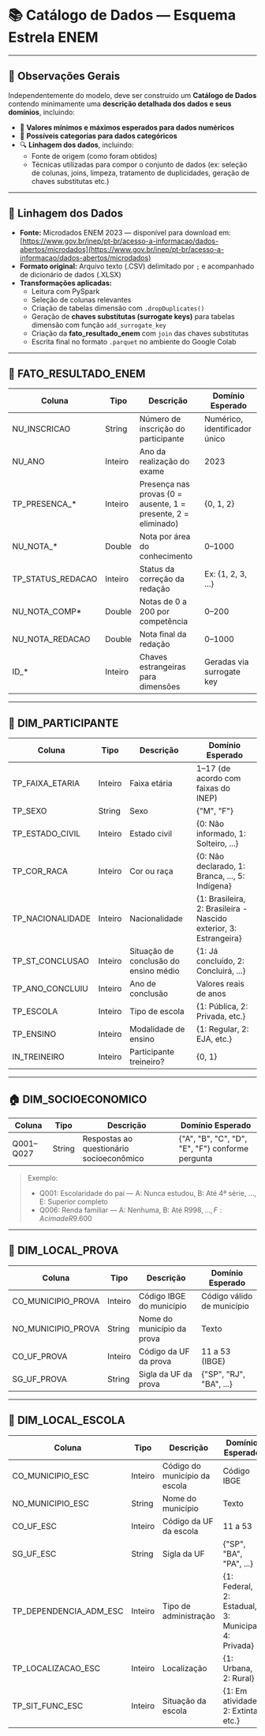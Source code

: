 # 📚 Catálogo de Dados — Esquema Estrela ENEM

---

## 📌 Observações Gerais

Independentemente do modelo, deve ser construído um **Catálogo de Dados** contendo minimamente uma **descrição detalhada dos dados e seus domínios**, incluindo:

- 🧮 **Valores mínimos e máximos esperados para dados numéricos**
- 🧾 **Possíveis categorias para dados categóricos**
- 🔍 **Linhagem dos dados**, incluindo:
  - Fonte de origem (como foram obtidos)
  - Técnicas utilizadas para compor o conjunto de dados (ex: seleção de colunas, joins, limpeza, tratamento de duplicidades, geração de chaves substitutas etc.)

---

## 🔗 Linhagem dos Dados

- **Fonte:** Microdados ENEM 2023 — disponível para download em: [https://www.gov.br/inep/pt-br/acesso-a-informacao/dados-abertos/microdados](https://www.gov.br/inep/pt-br/acesso-a-informacao/dados-abertos/microdados)
- **Formato original:** Arquivo texto (.CSV) delimitado por `;` e acompanhado de dicionário de dados (.XLSX)
- **Transformações aplicadas:**
  - Leitura com PySpark
  - Seleção de colunas relevantes
  - Criação de tabelas dimensão com `.dropDuplicates()`
  - Geração de **chaves substitutas (surrogate keys)** para tabelas dimensão com função `add_surrogate_key`
  - Criação da **fato_resultado_enem** com `join` das chaves substitutas
  - Escrita final no formato `.parquet` no ambiente do Google Colab

---

## 🎯 FATO_RESULTADO_ENEM

| Coluna               | Tipo      | Descrição | Domínio Esperado |
|----------------------|-----------|-----------|------------------|
| NU_INSCRICAO         | String    | Número de inscrição do participante | Numérico, identificador único |
| NU_ANO               | Inteiro   | Ano da realização do exame | 2023 |
| TP_PRESENCA_*        | Inteiro   | Presença nas provas (0 = ausente, 1 = presente, 2 = eliminado) | {0, 1, 2} |
| NU_NOTA_*            | Double    | Nota por área do conhecimento | 0–1000 |
| TP_STATUS_REDACAO    | Inteiro   | Status da correção da redação | Ex: {1, 2, 3, ...} |
| NU_NOTA_COMP*        | Double    | Notas de 0 a 200 por competência | 0–200 |
| NU_NOTA_REDACAO      | Double    | Nota final da redação | 0–1000 |
| ID_*                 | Inteiro   | Chaves estrangeiras para dimensões | Geradas via surrogate key |

---

## 🧑 DIM_PARTICIPANTE

| Coluna              | Tipo      | Descrição | Domínio Esperado |
|---------------------|-----------|-----------|------------------|
| TP_FAIXA_ETARIA     | Inteiro   | Faixa etária | 1–17 (de acordo com faixas do INEP) |
| TP_SEXO             | String    | Sexo | {"M", "F"} |
| TP_ESTADO_CIVIL     | Inteiro   | Estado civil | {0: Não informado, 1: Solteiro, ...} |
| TP_COR_RACA         | Inteiro   | Cor ou raça | {0: Não declarado, 1: Branca, ..., 5: Indígena} |
| TP_NACIONALIDADE    | Inteiro   | Nacionalidade | {1: Brasileira, 2: Brasileira - Nascido exterior, 3: Estrangeira} |
| TP_ST_CONCLUSAO     | Inteiro   | Situação de conclusão do ensino médio | {1: Já concluído, 2: Concluirá, ...} |
| TP_ANO_CONCLUIU     | Inteiro   | Ano de conclusão | Valores reais de anos |
| TP_ESCOLA           | Inteiro   | Tipo de escola | {1: Pública, 2: Privada, etc.} |
| TP_ENSINO           | Inteiro   | Modalidade de ensino | {1: Regular, 2: EJA, etc.} |
| IN_TREINEIRO        | Inteiro   | Participante treineiro? | {0, 1} |

---

## 🏠 DIM_SOCIOECONOMICO

| Coluna         | Tipo   | Descrição | Domínio Esperado |
|----------------|--------|-----------|------------------|
| Q001–Q027      | String | Respostas ao questionário socioeconômico | {"A", "B", "C", "D", "E", "F"} conforme pergunta |

> Exemplo:  
> - Q001: Escolaridade do pai — A: Nunca estudou, B: Até 4ª série, ..., E: Superior completo  
> - Q006: Renda familiar — A: Nenhuma, B: Até R$998, ..., F: Acima de R$9.600

---

## 📍 DIM_LOCAL_PROVA

| Coluna              | Tipo    | Descrição | Domínio Esperado |
|---------------------|---------|-----------|------------------|
| CO_MUNICIPIO_PROVA  | Inteiro | Código IBGE do município | Código válido de município |
| NO_MUNICIPIO_PROVA  | String  | Nome do município da prova | Texto |
| CO_UF_PROVA         | Inteiro | Código da UF da prova | 11 a 53 (IBGE) |
| SG_UF_PROVA         | String  | Sigla da UF da prova | {"SP", "RJ", "BA", ...} |

---

## 🏫 DIM_LOCAL_ESCOLA

| Coluna                    | Tipo    | Descrição | Domínio Esperado |
|---------------------------|---------|-----------|------------------|
| CO_MUNICIPIO_ESC          | Inteiro | Código do município da escola | Código IBGE |
| NO_MUNICIPIO_ESC          | String  | Nome do município | Texto |
| CO_UF_ESC                 | Inteiro | Código da UF da escola | 11 a 53 |
| SG_UF_ESC                 | String  | Sigla da UF | {"SP", "BA", "PA", ...} |
| TP_DEPENDENCIA_ADM_ESC    | Inteiro | Tipo de administração | {1: Federal, 2: Estadual, 3: Municipal, 4: Privada} |
| TP_LOCALIZACAO_ESC        | Inteiro | Localização | {1: Urbana, 2: Rural} |
| TP_SIT_FUNC_ESC           | Inteiro | Situação da escola | {1: Em atividade, 2: Extinta, etc.} |
